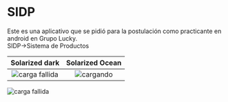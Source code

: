 # SIDP
Este es una aplicativo que se pidió para la postulación como practicante en android en Grupo Lucky.  
SIDP->Sistema de Productos  

Solarized dark             |  Solarized Ocean
:-------------------------:|:-------------------------:
![carga fallida](https://github.com/puitiza/SIDP/blob/master/preview/images/1png.png?raw=true")  |  ![cargando](https://github.com/puitiza/SIDP/blob/master/preview/images/1png.png?raw=true")  

![carga fallida](https://github.com/puitiza/SIDP/blob/master/preview/gifs/1.gif?raw=true)
